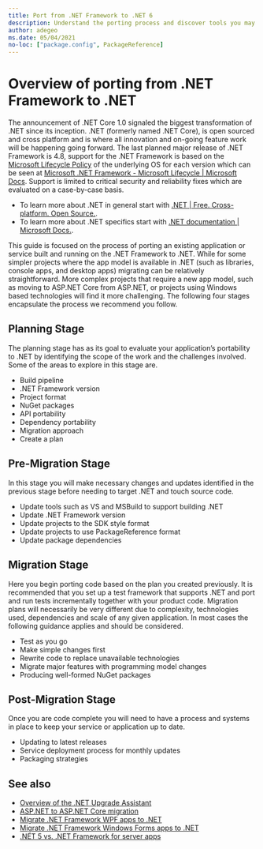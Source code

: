 ```yaml
---
title: Port from .NET Framework to .NET 6
description: Understand the porting process and discover tools you may find helpful when porting a .NET Framework project to .NET 6.
author: adegeo
ms.date: 05/04/2021
no-loc: ["package.config", PackageReference]
---
```

# Overview of porting from .NET Framework to .NET

The announcement of .NET Core 1.0 signaled the biggest transformation of .NET since its inception. .NET (formerly named .NET Core), is open sourced and cross platform and is where all innovation and on-going feature work will be happening going forward. The last planned major release of .NET Framework is 4.8, support for the .NET Framework is based on the [Microsoft Lifecycle Policy](https://docs.microsoft.com/en-us/lifecycle/policies/fixed) of the underlying OS for each version which can be seen at [Microsoft .NET Framework - Microsoft Lifecycle | Microsoft Docs](https://docs.microsoft.com/en-us/lifecycle/products/microsoft-net-framework). Support is limited to critical security and reliability fixes which are evaluated on a case-by-case basis.

- To learn more about .NET in general start with [.NET | Free. Cross-platform. Open Source.](https://dotnet.microsoft.com/en-us/).
- To learn more about .NET specifics start with [.NET documentation | Microsoft Docs.](https://docs.microsoft.com/en-us/dotnet/?WT.mc_id=dotnet-35129-website).

This guide is focused on the process of porting an existing application or service built and running on the .NET Framework to .NET. While for some simpler projects where the app model is available in .NET (such as libraries, console apps, and desktop apps) migrating can be relatively straightforward. More complex projects that require a new app model, such as moving to ASP.NET Core from ASP.NET, or projects using Windows based technologies will find it more challenging.
The following four stages encapsulate the process we recommend you follow.

## Planning Stage

The planning stage has as its goal to evaluate your application’s portability to .NET by identifying the scope of the work and the challenges involved. Some of the areas to explore in this stage are.

- Build pipeline
- .NET Framework version
- Project format
- NuGet packages
- API portability
- Dependency portability
- Migration approach
- Create a plan

## Pre-Migration Stage

In this stage you will make necessary changes and updates identified in the previous stage before needing to target .NET and touch source code.

- Update tools such as VS and MSBuild to support building .NET
- Update .NET Framework version
- Update projects to the SDK style format
- Update projects to use PackageReference format
- Update package dependencies

## Migration Stage

Here you begin porting code based on the plan you created previously. It is recommended that you set up a test framework that supports .NET and port and run tests incrementally together with your product code.
Migration plans will necessarily be very different due to complexity, technologies used, dependencies and scale of any given application. In most cases the following guidance applies and should be considered.

- Test as you go
- Make simple changes first
- Rewrite code to replace unavailable technologies
- Migrate major features with programming model changes
- Producing well-formed NuGet packages

## Post-Migration Stage

Once you are code complete you will need to have a process and systems in place to keep your service or application up to date.

- Updating to latest releases
- Service deployment process for monthly updates
- Packaging strategies

## See also

- [Overview of the .NET Upgrade Assistant](upgrade-assistant-overview.md)
- [ASP.NET to ASP.NET Core migration](/aspnet/core/migration/proper-to-2x)
- [Migrate .NET Framework WPF apps to .NET](/dotnet/desktop/wpf/migration/convert-project-from-net-framework?view=netdesktop-6.0&preserve-view=true)
- [Migrate .NET Framework Windows Forms apps to .NET](/dotnet/desktop/winforms/migration/?view=netdesktop-6.0&preserve-view=true)
- [.NET 5 vs. .NET Framework for server apps](../../standard/choosing-core-framework-server.md)
